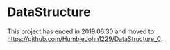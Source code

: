 # DataStructure

This project has ended in 2019.06.30 and moved to https://github.com/HumbleJohn1229/DataStructure_C.
